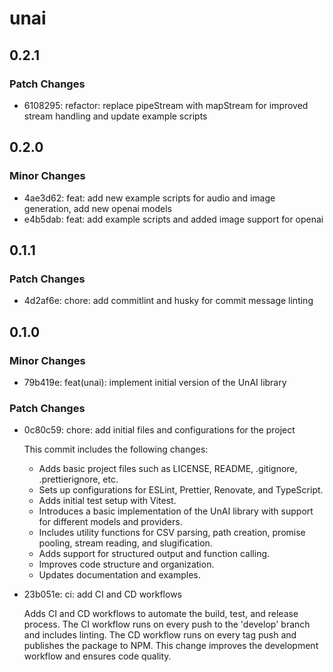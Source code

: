 # unai

## 0.2.1

### Patch Changes

- 6108295: refactor: replace pipeStream with mapStream for improved stream handling and update example scripts

## 0.2.0

### Minor Changes

- 4ae3d62: feat: add new example scripts for audio and image generation, add new openai models
- e4b5dab: feat: add example scripts and added image support for openai

## 0.1.1

### Patch Changes

- 4d2af6e: chore: add commitlint and husky for commit message linting

## 0.1.0

### Minor Changes

- 79b419e: feat(unai): implement initial version of the UnAI library

### Patch Changes

- 0c80c59: chore: add initial files and configurations for the project

  This commit includes the following changes:

  - Adds basic project files such as LICENSE, README, .gitignore, .prettierignore, etc.
  - Sets up configurations for ESLint, Prettier, Renovate, and TypeScript.
  - Adds initial test setup with Vitest.
  - Introduces a basic implementation of the UnAI library with support for different models and providers.
  - Includes utility functions for CSV parsing, path creation, promise pooling, stream reading, and slugification.
  - Adds support for structured output and function calling.
  - Improves code structure and organization.
  - Updates documentation and examples.

- 23b051e: ci: add CI and CD workflows

  Adds CI and CD workflows to automate the build, test, and release process. The CI workflow runs on every push to the 'develop' branch and includes linting. The CD workflow runs on every tag push and publishes the package to NPM. This change improves the development workflow and ensures code quality.
